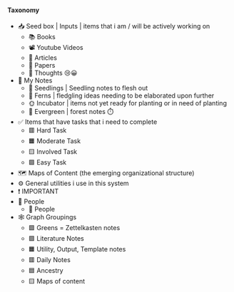 #### Taxonomy 

- 📥️ Seed box | Inputs | items that i am / will be actively working on
	- 📚️ Books
	- 📽️ Youtube Videos 
	- 📝 Articles 
	- 📜️ Papers 
	- 💭️ Thoughts 
😢😀
- 📝️ My Notes
	- 🌱️ Seedlings | Seedling notes to flesh out
	- 🌿️ Ferns | fledgling ideas needing to be elaborated upon further
	- 🌞️ Incubator | items not yet ready for planting or in need of planting
	- 🌲️ Evergreen | forest notes
⏱️
- ✅️ Items that have tasks that i need to complete
	- 🟥️ Hard Task
	- 🟧️️ Moderate Task
	- 🟨️ Involved Task
	- 🟩️️ Easy Task
- 🗺️ Maps of Content (the emerging organizational structure)
- ⚙️ General utilities i use in this system
- ❗️ IMPORTANT
- 👥️ People
	- 👤️ People
- 🕸️ Graph Groupings
	- 🟩️ Greens = Zettelkasten notes
	- 🟪️ Literature Notes
	- 🟧️ Utility, Output, Template notes
	- 🟥️ Daily Notes
	- 🟦️ Ancestry
	- 🟨️ Maps of content
